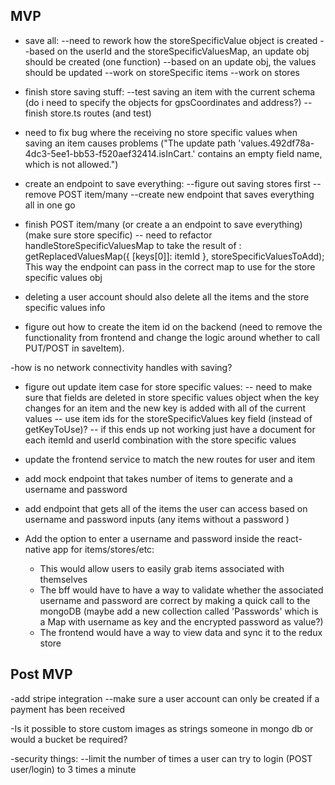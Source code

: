 ## MVP
- save all:
    --need to rework how the storeSpecificValue object is created
        --based on the userId and the storeSpecificValuesMap, an update obj should be created (one function)
        --based on an update obj, the values should be updated
    --work on storeSpecific items
    --work on stores

- finish store saving stuff:
    --test saving an item with the current schema (do i need to specify the objects for gpsCoordinates and address?)
    --finish store.ts routes (and test)

- need to fix bug where the receiving no store specific values when saving an item causes problems ("The update path 'values.492df78a-4dc3-5ee1-bb53-f520aef32414.isInCart.' contains an empty field name, which is not allowed.")

- create an endpoint to save everything:
    --figure out saving stores first
    --remove POST item/many
    --create new endpoint that saves everything all in one go

- finish POST item/many (or create a an endpoint to save everything) (make sure store specific)
    -- need to refactor handleStoreSpecificValuesMap to take the result of :
    getReplacedValuesMap({
    [keys[0]]: itemId
  }, storeSpecificValuesToAdd); This way the endpoint can pass in the correct map to use for the store specific values obj
- deleting a user account should also delete all the items and the store specific values info

- figure out how to create the item id on the backend (need to remove the functionality from frontend and change the logic around whether to call PUT/POST in saveItem).

-how is no network connectivity handles with saving?

- figure out update item case for store specific values:
    -- need to make sure that fields are deleted in store specific values object when the key changes for an item and the new key is added with all of the current values
    -- use item ids for the storeSpecificValues key field (instead of getKeyToUse)?
    -- if this ends up not working just have a document for each itemId and userId combination with the store specific values

- update the frontend service to match the new routes for user and item
- add mock endpoint that takes number of items to generate and a username and password
- add endpoint that gets all of the items the user can access based on username and password inputs (any items without a password )
- Add the option to enter a username and password inside the react-native app for items/stores/etc:
    - This would allow users to easily grab items associated with themselves
    - The bff would have to have a way to validate whether the associated username and password are correct by making a quick call to the mongoDB (maybe add a new collection called 'Passwords' which is a Map with username as key and the encrypted password as value?)
    - The frontend would have a way to view data and sync it to the redux store

## Post MVP
-add stripe integration
    --make sure a user account can only be created if a payment has been received

-Is it possible to store custom images as strings someone in mongo db or would a bucket be required?

-security things:
    --limit the number of times a user can try to login (POST user/login) to 3 times a minute